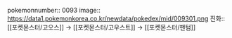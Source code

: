 pokemonnumber:: 0093
image:: https://data1.pokemonkorea.co.kr/newdata/pokedex/mid/009301.png
진화:: [[포켓몬스터/고오스]] → [[포켓몬스터/고우스트]] → [[포켓몬스터/팬텀]]
